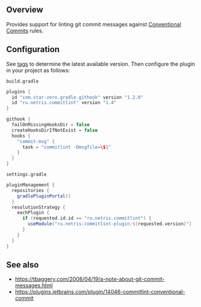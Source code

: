 ## Overview

Provides support for linting git commit messages against [Conventional Commits][2] rules.

## Configuration
See [tags][1] to determine the
latest available version. Then configure the plugin in your project as
follows:

`build.gradle`
```groovy
plugins {
  id "com.star-zero.gradle.githook" version "1.2.0"
  id "ru.netris.commitlint" version "1.4"
}

githook {
  failOnMissingHooksDir = false
  createHooksDirIfNotExist = false
  hooks {
    "commit-msg" {
      task = "commitlint -Dmsgfile=\$1"
    }
  }
}
```

`settings.gradle`
```groovy
pluginManagement {
  repositories {
	gradlePluginPortal()
  }
  resolutionStrategy {
	eachPlugin {
      if (requested.id.id == "ru.netris.commitlint") {
        useModule("ru.netris:commitlint-plugin:${requested.version}")
      }
	}
  }
}

```

## See also

- <https://tbaggery.com/2008/04/19/a-note-about-git-commit-messages.html>
- <https://plugins.jetbrains.com/plugin/14046-commitlint-conventional-commit>

[1]: https://gitlab.netris.ru/common/commitlint-plugin/-/tags
[2]: https://www.conventionalcommits.org/en/v1.0.0/
